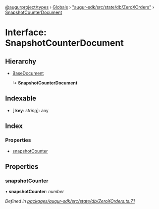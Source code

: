 [@augurproject/types](../README.md) › [Globals](../globals.md) › ["augur-sdk/src/state/db/ZeroXOrders"](../modules/_augur_sdk_src_state_db_zeroxorders_.md) › [SnapshotCounterDocument](_augur_sdk_src_state_db_zeroxorders_.snapshotcounterdocument.md)

# Interface: SnapshotCounterDocument

## Hierarchy

* [BaseDocument](_augur_sdk_src_state_db_abstracttable_.basedocument.md)

  ↳ **SnapshotCounterDocument**

## Indexable

* \[ **key**: *string*\]: any

## Index

### Properties

* [snapshotCounter](_augur_sdk_src_state_db_zeroxorders_.snapshotcounterdocument.md#snapshotcounter)

## Properties

###  snapshotCounter

• **snapshotCounter**: *number*

*Defined in [packages/augur-sdk/src/state/db/ZeroXOrders.ts:71](https://github.com/AugurProject/augur/blob/69c4be52bf/packages/augur-sdk/src/state/db/ZeroXOrders.ts#L71)*
